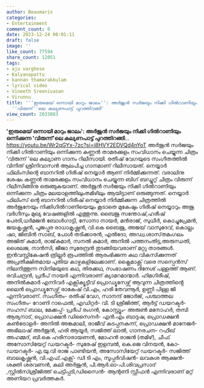 ```yaml
---
author: Beaumaris
categories:
- Entertainment
comment_count: 0
date: 2023-12-24 06:01:11
draft: false
image: ''
like_count: 77594
share_count: 12051
tags:
- aju varghese
- Kalyanapattu
- kannan thamarakkulam
- lyrical video
- Vineeth Sreenivasan
- Virunnu
title: '''ഇരുമെയ് ഒന്നായി മാറും ജാലം'': അർജുൻ സർജയും നിക്കി ഗിൽറാണിയും ഒന്നിക്കുന്ന
  ''വിരുന്ന്''ലെ കല്യണപാട്ട് പുറത്തിറങ്ങി'
view_count: 2033883
---
```


**'ഇരുമെയ് ഒന്നായി മാറും ജാലം': അർജുൻ സർജയും നിക്കി ഗിൽറാണിയും ഒന്നിക്കുന്ന 'വിരുന്ന്'ലെ കല്യണപാട്ട് പുറത്തിറങ്ങി**... https://youtu.be/Wr2qGYx-7zc?si=i8HVY2EDVQd4nYoT അർജുൻ സർജയും നിക്കി ഗിൽറാണിയും ഒന്നിക്കുന്ന കണ്ണൻ താമരക്കുളം സംവിധാനം ചെയ്യുന്ന ചിത്രം 'വിരുന്ന് 'ലെ കല്യാണ ഗാനം റിലീസായി. രതീഷ് വേഗയുടെ സംഗീതത്തിൽ വിനീത് ശ്രീനിവാസൻ ആലപിച്ച ഗാനമാണ് റിലീസായത്. നെയ്യാർ ഫിലിംസിന്റെ ബാനറിൽ ഗിരീഷ് നെയ്യാർ ആണ് നിർമ്മിക്കുന്നത്. വരാലിനു ശേഷം കണ്ണൻ താമരക്കുളം സംവിധാനം ചെയ്യുന്ന ബിഗ് ബഡ്ജറ്റ് ചിത്രം വിരുന്ന് റിലീസിങ്ങിനു ഒരുങ്ങുകയാണ്. അർജുൻ സർജയും നിക്കി ഗിൽറാണിയും ഒന്നിക്കുന്ന ചിത്രം മലയാളത്തിലുംതമിഴിലും ആയിട്ടാണ് ഒരുങ്ങുന്നത്. നെയ്യാർ ഫിലിംസ് ന്റെ ബാനറിൽ ഗിരീഷ് നെയ്യാർ നിർമ്മിക്കുന്ന ചിത്രത്തിൽ അർജുനേയും നിക്കിഗിൽറാണിയെയും കൂടാതെ മുകേഷും ഗിരീഷ് നെയ്യാറും അജു വർഗീസും മുഖ്യ വേഷങ്ങളിൽ എത്തുന്നു. ബൈജു സന്തോഷ്‌,ഹരീഷ് പേരടി,ധർമജൻ ബോൾഗാട്ടി, സോനാ നായർ, മൻരാജ്, സുധീർ, കൊച്ചുപ്രേമൻ, ജയകൃഷ്ണൻ, പൂജപ്പുര രാധാകൃഷ്ണൻ, വി.കെ ബൈജു, അജയ് വാസുദേവ്, കൊല്ലം ഷാ, ജിബിൻ സാബ്, പോൾ തടിക്കാരൻ, എൽദോ, അഡ്വ.ശാസ്‌തമംഗലം അജിത് കുമാർ, രാജ്‌കുമാർ, സനൽ കുമാർ, അനിൽ പത്തനംതിട്ട,അരുന്ധതി, ശൈലജ, നാൻസി, ജീജാ സുരേന്ദ്രൻ തുടങ്ങിയവരാണ് മറ്റു താരങ്ങൾ. ഇൻവസ്റ്റികേഷൻ ത്രില്ലർ രൂപത്തിൽ ആരംഭിക്കുന്ന കഥ വികസിക്കുന്നത് അപ്രതീക്ഷിതമായ പുതിയ കാഴ്ചകളിലേക്കാണ്. ക്ലൈമാക്സ്‌ വരെ സസ്പെൻസ് നിലനിത്തുന്ന സിനിമയുടെ കഥ, തിരക്കഥ, സംഭാഷണം ദിനേശ് പള്ളത്ത് ആണ്. രവിചന്ദ്രൻ, പ്രദീപ് നായർ എന്നിവരാണ് ക്യാമറമാന്മാർ. ഹിമഗിരീഷ്, അനിൽകുമാർ എന്നിവർ എക്സിക്യൂട്ടീവ് പ്രൊഡ്യൂസേഴ്സ് ആവുന്ന ചിത്രത്തിൻ്റെ ലൈൻ പ്രൊഡ്യൂസേഴ്സ് രാകേഷ് വി.എം, ഹരി തേവന്നൂർ, ഉണ്ണി പിള്ള ജി എന്നിവരാണ്. സംഗീതം- രതീഷ് വേഗ, സാനന്ദ് ജോർജ്, പശ്ചാത്തല സംഗീതം- റോണി റാഫെൽ, എഡിറ്റർ- വി. ടി ശ്രീജിത്ത്‌, ആർട്ട്‌ ഡയറക്ടർ- സഹസ് ബാല, മേക്കപ്പ്- പ്രദീപ് രംഗൻ, കോസ്റ്റ്യൂം- അരുൺ മനോഹർ, തമ്പി ആര്യനാട്, പ്രൊഡക്ഷൻ ഡിസൈനർ- എൻ.എം ബാദുഷ, പ്രൊഡക്ഷൻ കൺട്രോളർ- അനിൽ അങ്കമാലി, രാജീവ്‌ കുടപ്പനകുന്ന്, പ്രൊഡക്ഷൻ മാനേജർ- അഭിലാഷ് അർജുൻ, ഹരി ആയൂർ, സജിത്ത് ലാൽ, ഗാനരചന- റഫീഖ് അഹമ്മദ്‌, ബി.കെ ഹരിനാരായണൻ, മോഹൻ രാജൻ (തമിഴ്), ചീഫ് അസോസിയേറ്റ് ഡയറക്ടർ- സുരേഷ് ഇളമ്പൽ, കെ.ജെ വിനയൻ, കോ- ഡയറക്ടർ- എ.യു.വി രാജ പാണ്ടിയൻ, അസോസിയേറ്റ് ഡയറക്ടർ- സജിത്ത് ബാലകൃഷ്ണൻ, വി.എഫ്.എക്സ്- ഡി ടി എം, സൂപ്പർവിഷൻ- ലവകുശ ആക്ഷൻ- ശക്തി ശരവണൻ, കലി അർജുൻ, പി.ആര്‍.ഓ-പി.ശിവപ്രസാദ് ,സ്റ്റിൽസ്ശ്രീജിത്ത്‌ ചെട്ടിപ്പടി,ഡിസൈൻ- ആന്റണി സ്റ്റീഫൻ എന്നിവരാണ് മറ്റ് അണിയറ പ്രവർത്തകർ.
